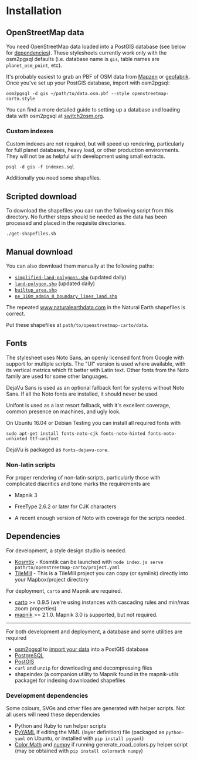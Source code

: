# Installation

## OpenStreetMap data
You need OpenStreetMap data loaded into a PostGIS database (see below for [dependencies](#dependencies)). These stylesheets currently work only with the osm2pgsql defaults (i.e. database name is `gis`, table names are `planet_osm_point`, etc).

It's probably easiest to grab an PBF of OSM data from [Mapzen](https://mapzen.com/metro-extracts/) or [geofabrik](http://download.geofabrik.de/). Once you've set up your PostGIS database, import with osm2pgsql:

```
osm2pgsql -d gis ~/path/to/data.osm.pbf --style openstreetmap-carto.style
```

You can find a more detailed guide to setting up a database and loading data with osm2pgsql at [switch2osm.org](http://switch2osm.org/loading-osm-data/).

### Custom indexes
Custom indexes are not required, but will speed up rendering, particularly for full planet databases, heavy load, or other production environments. They will not be as helpful with development using small extracts.

```
psql -d gis -f indexes.sql
```

Additionally you need some shapefiles.

## Scripted download

To download the shapefiles you can run the following script from this directory. No further steps should be needed as the data has been processed and placed in the requisite directories.

```
./get-shapefiles.sh
```

## Manual download

You can also download them manually at the following paths:

* [`simplified-land-polygons.shp`](http://data.openstreetmapdata.com/simplified-land-polygons-complete-3857.zip) (updated daily)
* [`land-polygon.shp`](http://data.openstreetmapdata.com/land-polygons-split-3857.zip) (updated daily)
* [`builtup_area.shp`](http://planet.openstreetmap.org/historical-shapefiles/world_boundaries-spherical.tgz)
* [`ne_110m_admin_0_boundary_lines_land.shp`](http://www.naturalearthdata.com/http//www.naturalearthdata.com/download/110m/cultural/ne_110m_admin_0_boundary_lines_land.zip)

The repeated www.naturalearthdata.com in the Natural Earth shapefiles is correct.

Put these shapefiles at `path/to/openstreetmap-carto/data`.

## Fonts
The stylesheet uses Noto Sans, an openly licensed font from Google with support for multiple scripts. The "UI" version is used where available, with its vertical metrics which fit better with Latin text. Other fonts from the Noto family are used for some other languages.

DejaVu Sans is used as an optional fallback font for systems without Noto Sans. If all the Noto fonts are installed, it should never be used.

Unifont is used as a last resort fallback, with it's excellent coverage, common presence on machines, and ugly look.

On Ubuntu 16.04 or Debian Testing you can install all required fonts with

```
sudo apt-get install fonts-noto-cjk fonts-noto-hinted fonts-noto-unhinted ttf-unifont
```

DejaVu is packaged as `fonts-dejavu-core`.

### Non-latin scripts

For proper rendering of non-latin scripts, particularly those with complicated diacritics and tone marks the requirements are

* Mapnik 3

* FreeType 2.6.2 or later for CJK characters

* A recent enough version of Noto with coverage for the scripts needed.

## Dependencies

For development, a style design studio is needed.
* [Kosmtik](https://github.com/kosmtik/kosmtik) - Kosmtik can be launched with `node index.js serve path/to/openstreetmap-carto/project.yaml`
* [TileMill](http://mapbox.com/tilemill) - This is a TileMill project you can copy (or symlink) directly into your Mapbox/project directory

For deployment, `carto` and Mapnik are required.

* [carto](https://github.com/mapbox/carto) >= 0.9.5 (we're using instances with cascading rules and min/max zoom properties)
* [mapnik](https://github.com/mapnik/mapnik/wiki/Mapnik-Installation) >= 2.1.0. Mapnik 3.0 is supported, but not required.

---

For both development and deployment, a database and some utilities are required

* [osm2pgsql](http://wiki.openstreetmap.org/wiki/Osm2pgsql) to [import your data](https://switch2osm.org/loading-osm-data/) into a PostGIS database
* [PostgreSQL](http://www.postgresql.org/)
* [PostGIS](http://postgis.org/)
* `curl` and `unzip` for downloading and decompressing files
* shapeindex (a companion utility to Mapnik found in the mapnik-utils package) for indexing downloaded shapefiles

### Development dependencies

Some colours, SVGs and other files are generated with helper scripts. Not all users will need these dependencies

* Python and Ruby to run helper scripts
* [PyYAML](http://pyyaml.org/wiki/PyYAML) if editing the MML (layer definition) file (packaged as `python-yaml` on Ubuntu, or installed with `pip install pyyaml`)
* [Color Math](https://github.com/gtaylor/python-colormath) and [numpy](http://www.numpy.org/) if running generate_road_colors.py helper script (may be obtained with `pip install colormath numpy`)
